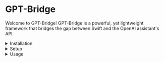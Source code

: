 # GPT-Bridge
Welcome to GPT-Bridge! GPT-Bridge is a powerful, yet lightweight framework that bridges the gap between Swift and the OpenAI assistant's API.
<details>
  <summary>Installation</summary>
  
Add the Swift Package via Swift Package Manager:

  - Navigate to the project navigator by clicking on the blue project icon on the top of the left sidebar.
  - Select your project, not the target, to open project settings.
  - Click on the Swift Packages tab near the center top of the window.
    - Click the + button below the list of packages to add a new package.
    - When prompted for the package repository URL, enter: https://github.com/InfinitIQ-Tech/GPT-Bridge
    - Click Next.
  - Specify the Version Rules:
  
    Xcode will automatically attempt to find the most recent version of the package that is compatible with your project. However, you can specify a different version or even a branch or commit if needed.

  - You will be presented with a list of products provided by the package. GPT-Bridge should be selected. If not, select it.
  - Choose the target in your project where you want to use GPT-Bridge. This is typically your main application target.
  - Click Finish to add the package to your project.
</details>

<details>
  <summary>Setup</summary>
  Before use of GPTBridge, ensure you've provided your OpenAI API key and the key for the assistant you'll be using:  
   
  `NOTE`: It's recommended to do this at app launch to avoid any potential timing issues.
  
  ```swift
  GPTBridge.appLaunch(openAIAPIKey: "sk-mykey", assistantKey: "my-assistant-key")
  ```
</details>

<details>
  <summary>Usage</summary>
1. Create a thread
  
  A thread holds messages from the user to the assistant and from the assistant to the user.

  ```swift
  let threadId = try await GPTBridge.createThread()
  ```

2. Add a message from the user to the thread

  ```swift
  try await GPTBridge.addMessageToThread(message: "Message from user", threadId: threadId, role: .user)
  ```

3. Create a Run 

  A run is where an assistant determines what tools to run and runs them. If no tools are run, the assistant generates a message

  ```swift
  let runId = try await GPTBridge.createRun(threadId: threadId)
  ```

  - NOTE: only 1 run can be active in a thread at once. If a run is active and another is created, the previous run will be cancelled.

4. Poll for run status - wait for the assistant to use tools and/or come back with a response

  ```swift
  let runStepResult = try await GPTBridge.pollRunStatus(runId: runId)
  ```

5. Handle the response.

  - If tools were run, the `functions` parameter of the returned `RunStepResult` will be populated
    
  - If a message was generated, the `message` parameter of the returned `RunStepResult` will be populated
  
  - NOTE: Both `functions` and `message` should never be populated in this version, but may be in future versions

  ```swift
  // Check if the assistant performed any actions that resulted in functions being executed
if let actionResults = runStepResult.functions {
    // Assume your assistant has a function to generate and upload an image
    // Try to get the image title and prompt used to generate the image, both generated by your assistant
    guard let imageTitle = actionResults.first?.arguments["photo_name"]?.asString,
          let imagePrompt = actionResults.first?.arguments["prompt"]?.asString else {
        print("Missing information for image generation.")
        return
    }

    // Generate the image based on the prompt and upload it
    let uploadedImageUrl = "[URL of the uploaded image]"

    // Prepare the message including uploaded image to show to the user
    let displayMessage = "Here's an image based on: \(imagePrompt)"

    // Display the message with the image to the user
    print(displayMessage)
    print("Image URL: \(uploadedImageUrl)")

} else if let textMessage = runStepResult.message {
    // If the assistant returned a simple message, display it to the user
    print("Assistant says: \(textMessage)")
}
  ```
</details>

